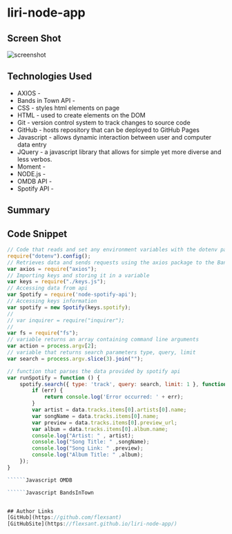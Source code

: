 # liri-node-app

## Screen Shot
<img src="unit4gamescreenshot.png" alt="screenshot">

## Technologies Used
- AXIOS - 
- Bands in Town API -
- CSS - styles html elements on page
- HTML - used to create elements on the DOM
- Git - version control system to track changes to source code
- GitHub - hosts repository that can be deployed to GitHub Pages
- Javascript - allows dynamic interaction between user and computer data entry
- JQuery - a javascript library that allows for simple yet more diverse and less verbos.
- Moment - 
- NODE.js - 
- OMDB API - 
- Spotify API -



## Summary


## Code Snippet
``````Javascript Spotify
// Code that reads and set any environment variables with the dotenv package
require("dotenv").config();
// Retrieves data and sends requests using the axios package to the Bands in Town, Spotify and OMDB api.
var axios = require("axios");
// Importing keys and storing it in a variable
var keys = require("./keys.js");
// Accessing data from api
var Spotify = require('node-spotify-api');
// Accessing keys information
var spotify = new Spotify(keys.spotify);
// 
// var inquirer = require("inquirer");
// 
var fs = require("fs");
// variable returns an array containing command line arguments
var action = process.argv[2];
// variable that returns search parameters type, query, limit
var search = process.argv.slice(3).join("");

// function that parses the data provided by spotify api
var runSpotify = function () {
    spotify.search({ type: 'track', query: search, limit: 1 }, function (err, data) {
        if (err) {
            return console.log('Error occurred: ' + err);
        }
        var artist = data.tracks.items[0].artists[0].name;
        var songName = data.tracks.items[0].name;
        var preview = data.tracks.items[0].preview_url;
        var album = data.tracks.items[0].album.name;
        console.log("Artist: " , artist);
        console.log("Song Title: " ,songName);
        console.log("Song Link: " ,preview);
        console.log("Album Title: " ,album);
    });
}

``````Javascript OMDB

``````Javascript BandsInTown


## Author Links
[GitHub](https://github.com/flexsant)
[GitHubSite](https://flexsant.github.io/liri-node-app/)